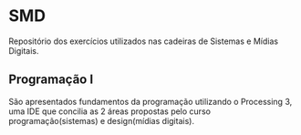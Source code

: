 # SMD
Repositório dos exercícios utilizados nas cadeiras de Sistemas e Mídias Digitais.

## Programação I
São apresentados fundamentos da programação utilizando o Processing 3, uma IDE que concilia as 2 áreas propostas pelo curso programação(sistemas) e design(mídias digitais).

